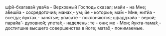 ш́рӣ-бхагава̄н ува̄ча - Верховный Господь сказал; майи - на Мне; а̄веш́йа - сосредоточив; манах̣ - ум; йе - которые; ма̄м - Мне; нитйа - всегда; йукта̄х̣ - занятые; упа̄сате - поклоняются; ш́раддхайа̄ - верой; парайа̄ - духовной; упета̄х̣ - наделены; те - они; ме - Мои; йукта-тама̄х̣ - достигшие высшего совершенства в йоге; мата̄х̣ - понимаемые.